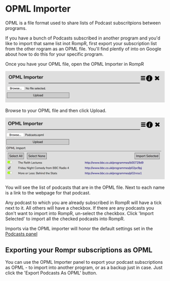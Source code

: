 # OPML Importer

OPML is a file format used to share lists of Podcast subscritpions between programs.

If you have a bunch of Podcasts subscribed in another program and you'd like to import that same list inot RompR, first export your subscription list from the other rogram as an OPML file. You'll find plently of into on Google about how to do this for your specific program.

Once you have your OPML file, open the OPML Importer in RompR

![](images/opmlimporter1.png)

Browse to your OPML file and then click Upload.

![](images/opmlimporter2.png)

You will see the list of podcasts that are in the OPML file. Next to each name is a link to the webpage for that podcast.

Any podcast to which you are already subscribed in RompR will have a tick next to it. All others will have a checkbox. If there are any podcasts you don't want to import into RompR, un-select the checkbox. Click 'Import Selected' to import all the checked podcasts into RompR.

Imports via the OPML importer will honor the default settings set in the [Podcasts panel](/RompR/Podcasts)

## Exporting your Rompr subscriptions as OPML

You can use the OPML Importer panel to export your podcast subscriptions as OPML - to import into another program, or as a backup just in case. Just click the 'Export Podcasts As OPML' button.